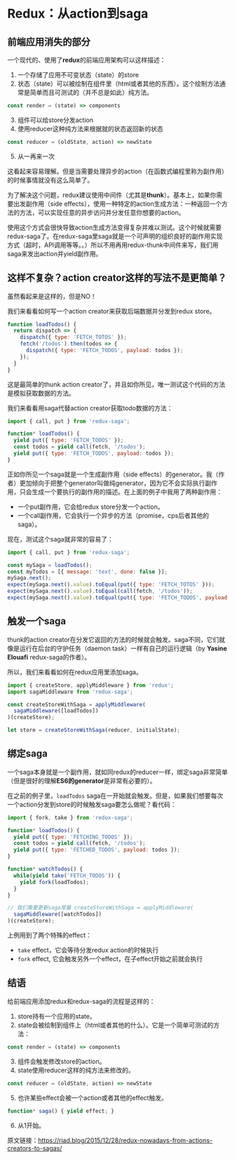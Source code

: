 # Redux：从action到saga

## 前端应用消失的部分
一个现代的、使用了**redux**的前端应用架构可以这样描述：
1. 一个存储了应用不可变状态（state）的store
2. 状态（state）可以被绘制在组件里（html或者其他的东西）。这个绘制方法通常是简单而且可测试的（并不总是如此）纯方法。
```js
const render = (state) => components
```
3. 组件可以给store分发action
4. 使用reducer这种纯方法来根据就的状态返回新的状态
```js
const reducer = (oldState, action) => newState
```
5. 从一再来一次

这看起来容易理解。但是当需要处理异步的action（在函数式编程里称为副作用）的时候事情就没有这么简单了。

为了解决这个问题，redux建议使用中间件（尤其是**thunk**）。基本上，如果你需要出发副作用（side effects），使用一种特定的action生成方法：一种返回一个方法的方法，可以实现任意的异步访问并分发任意你想要的action。

使用这个方式会很快导致action生成方法变得复杂并难以测试。这个时候就需要redux-saga了。在redux-saga里saga就是一个可声明的组织良好的副作用实现方式（超时，API调用等等。。）所以不用再用redux-thunk中间件来写，我们用saga来发出action并yield副作用。

## 这样不复杂？action creator这样的写法不是更简单？
虽然看起来是这样的，但是NO！

我们来看看如何写一个action creator来获取后端数据并分发到redux store。
```js
function loadTodos() {
  return dispatch => {
    dispatch({ type: 'FETCH_TOTOS' });
    fetch('/todos').then(todos => {
      dispatch({ type: 'FETCH_TODOS', payload: todos });
    });
  }
}
```
这是最简单的thunk action creator了，并且如你所见，唯一测试这个代码的方法是模拟获取数据的方法。

我们来看看用saga代替action creator获取todo数据的方法：
```js
import { call, put } from 'redux-saga';

function* loadTodos() {
  yield put({ type: 'FETCH_TODOS' });
  const todos = yield call(fetch, '/todos');
  yield put({ type: 'FETCH_TODOS', payload: todos });
}
```
正如你所见一个saga就是一个生成副作用（side effects）的generator。我（作者）更加倾向于把整个generator叫做纯generator，因为它不会实际执行副作用，只会生成一个要执行的副作用的描述。在上面的例子中我用了两种副作用：
* 一个put副作用，它会给redux store分发一个action。
* 一个call副作用，它会执行一个异步的方法（promise，cps后者其他的saga）。

现在，测试这个saga就非常的容易了：
```js
import { call, put } from 'redux-saga';

const mySaga = loadTodos();
const myTodos = [{ message: 'text', done: false }];
mySaga.next();
expect(mySaga.next().value).toEqual(put({ type: 'FETCH_TOTOS' }));
expect(mySaga.next().value).toEqual(call(fetch, '/todos'));
expect(mySaga.next().value).toEqual(put({ type: 'FETCH_TODOS', payload: myTodos }));
```

## 触发一个saga
thunk的action creator在分发它返回的方法的时候就会触发。saga不同，它们就像是运行在后台的守护任务（daemon task）一样有自己的运行逻辑（by **Yasine Elouafi** redux-saga的作者）。

所以，我们来看看如何在redux应用里添加saga。
```js
import { createStore, applyMiddleware } from 'redux';
import sagaMiddleware from 'redux-saga';

const createStoreWithSaga = applyMiddleware(
  sagaMiddleware([loadTodos])
)(createStore);

let store = createStoreWithSaga(reducer, initialState);
```

## 绑定saga
一个saga本身就是一个副作用，就如同redux的reducer一样，绑定saga非常简单（但是很好的理解**ES6的generator**是非常有必要的）。

在之前的例子里，`loadTodos` saga在一开始就会触发。但是，如果我们想要每次一个action分发到store的时候触发saga要怎么做呢？看代码：
```js
import { fork, take } from 'redux-saga';

function* loadTodos() {
  yield put({ type: 'FETCHING_TODOS' });
  const todos = yield call(fetch, '/todos');
  yield put({ type: 'FETCHED_TODOS', payload: todos });
}

function* watchTodos() {
  while(yield take('FETCH_TODOS')) {
    yield fork(loadTodos);
  }
}

// 我们需要更新saga常量 createStoreWithSaga = applyMiddleware(
  sagaMiddleware([watchTodos])
)(createStore);
```
上例用到了两个特殊的effect：
* `take` effect，它会等待分发redux action的时候执行
* `fork` effect, 它会触发另外一个effect，在子effect开始之前就会执行

## 结语
给前端应用添加redux和redux-saga的流程是这样的：
1. store持有一个应用的state。
2. state会被绘制到组件上（html或者其他的什么）。它是一个简单可测试的方法：
```js
const render = (state) => components
```
3. 组件会触发修改store的action。
4. state使用reducer这样的纯方法来修改的。
```js
const reducer = (oldState, action) => newState
```
5. 也许某些effect会被一个action或者其他的effect触发。
```js
function* saga() { yield effect; }
```
6. 从1开始。


原文链接：https://riad.blog/2015/12/28/redux-nowadays-from-actions-creators-to-sagas/